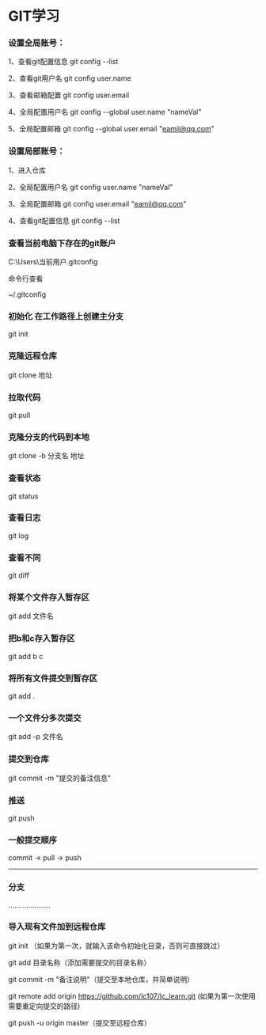 # GIT学习
### 设置全局账号：
1、查看git配置信息 git config --list

2、查看git用户名 git config user.name

3、查看邮箱配置 git config user.email

4、全局配置用户名 git config --global user.name "nameVal"

5、全局配置邮箱 git config --global user.email "eamil@qq.com"

### 设置局部账号：
1、进入仓库

2、全局配置用户名 git config  user.name "nameVal"

3、全局配置邮箱 git config  user.email "eamil@qq.com"

4、查看git配置信息 git config --list


### 查看当前电脑下存在的git账户
C:\Users\当前用户\.gitconfig

命令行查看

~/.gitconfig

### 初始化 在工作路径上创建主分支
git init 

### 克隆远程仓库
git clone 地址 

### 拉取代码
git pull

### 克隆分支的代码到本地
git clone -b 分支名 地址 

### 查看状态
git status 

### 查看日志
git log

### 查看不同
git diff

### 将某个文件存入暂存区
git add 文件名 

### 把b和c存入暂存区
git add b c 

### 将所有文件提交到暂存区
git add . 

### 一个文件分多次提交
git add -p 文件名

### 提交到仓库
git commit -m "提交的备注信息"  

### 推送
git push

### 一般提交顺序
commit -> pull -> push

------

### **分支**
.....................

### 导入现有文件加到远程仓库
git init （如果为第一次，就输入该命令初始化目录，否则可直接跳过）

git add 目录名称（添加需要提交的目录名称）

git commit -m "备注说明"（提交至本地仓库，并简单说明）

git remote add origin https://github.com/lc107/lc_learn.git (如果为第一次使用需要重定向提交的路径)

git push -u origin master（提交至远程仓库）
